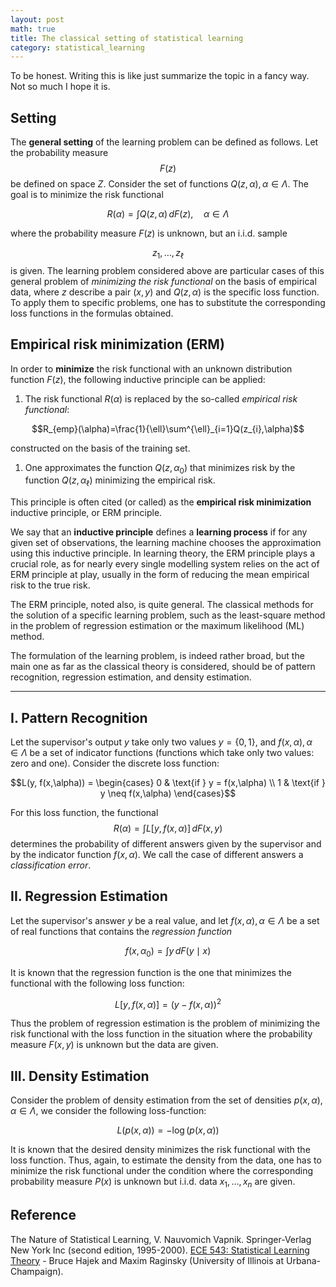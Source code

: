 ```yaml
---
layout: post
math: true
title: The classical setting of statistical learning
category: statistical_learning
---
```


To be honest. Writing this is like just summarize the topic in a fancy way. Not so much I hope it is.

## Setting
The **general setting** of the learning problem can be defined as follows. Let the probability measure $$F(z)$$ be defined on space $Z$. Consider the set of functions $Q(z,\alpha),\alpha\in\Lambda$. The goal is to minimize the risk functional 

$$R(\alpha)=\int Q(z,\alpha) \, dF(z), \quad \alpha\in\Lambda$$

where the probability measure $F(z)$ is unknown, but an i.i.d. sample 

$$z_{1},\dots,z_{\ell}$$ is given. 
The learning problem considered above are particular cases of this general problem of *minimizing the risk functional* on the basis of empirical data, where $z$ describe a pair $(x,y)$ and $Q(z,\alpha)$ is the specific loss function. To apply them to specific problems, one has to substitute the corresponding loss functions in the formulas obtained. 
## Empirical risk minimization (ERM)
In order to **minimize** the risk functional with an unknown distribution function $F(z)$, the following inductive principle can be applied: 
1. The risk functional $R(\alpha)$ is replaced by the so-called *empirical risk functional*: 

$$R_{emp}(\alpha)=\frac{1}{\ell}\sum^{\ell}_{i=1}Q(z_{i},\alpha)$$

constructed on the basis of the training set. 
1. One approximates the function $Q(z,\alpha_{0})$ that minimizes risk by the function $Q(z,\alpha_{\ell})$ minimizing the empirical risk. 

This principle is often cited (or called) as the **empirical risk minimization** inductive principle, or ERM principle. 

We say that an **inductive principle** defines a **learning process** if for any given set of observations, the learning machine chooses the approximation using this inductive principle. In learning theory, the ERM principle plays a crucial role, as for nearly every single modelling system relies on the act of ERM principle at play, usually in the form of reducing the mean empirical risk to the true risk. 

The ERM principle, noted also, is quite general. The classical methods for the solution of a specific learning problem, such as the least-square method in the problem of regression estimation or the maximum likelihood (ML) method. 

The formulation of the learning problem, is indeed rather broad, but the main one as far as the classical theory is considered, should be of pattern recognition, regression estimation, and density estimation. 

___

## I. Pattern Recognition
Let the supervisor's output $y$ take only two values $y=\{0,1\}$, and $f(x,\alpha),\alpha\in\Lambda$ be a set of indicator functions (functions which take only two values: zero and one). Consider the discrete loss function: 

$$L(y, f(x,\alpha)) = \begin{cases}
0 & \text{if } y = f(x,\alpha) \\
1 & \text{if } y \neq f(x,\alpha)
\end{cases}$$

For this loss function, the functional $$R(\alpha)=\int L[y,f(x,\alpha)] \, dF(x,y) $$
determines the probability of different answers given by the supervisor and by the indicator function $f(x,\alpha)$. We call the case of different answers a *classification error*. 
## II. Regression Estimation
Let the supervisor's answer $y$ be a real value, and let $f(x,\alpha),\alpha\in \Lambda$ be a set of real functions that contains the *regression function*

$$f(x,\alpha_{0}) = \int y \, dF(y\mid x) $$

It is known that the regression function is the one that minimizes the functional with the following loss function:

$$L[y,f(x,\alpha)]=(y-f(x,\alpha))^{2}$$

Thus the problem of regression estimation is the problem of minimizing the risk functional with the loss function in the situation where the probability measure $F(x,y)$ is unknown but the data are given. 
## III. Density Estimation
Consider the problem of density estimation from the set of densities $p(x,\alpha),\alpha\in \Lambda$, we consider the following loss-function: 

$$L(p(x,\alpha))= -\log{(p(x,\alpha))}$$

It is known that the desired density minimizes the risk functional with the loss function. Thus, again, to estimate the density from the data, one has to minimize the risk functional under the condition where the corresponding probability measure $P(x)$ is unknown but i.i.d. data $x_{1},\dots,x_{n}$ are given. 

## Reference
The Nature of Statistical Learning, V. Nauvomich Vapnik. Springer-Verlag New York Inc (second edition, 1995-2000).
[ECE 543: Statistical Learning Theory](https://maxim.ece.illinois.edu/teaching/SLT/SLT.pdf) - Bruce Hajek and Maxim Raginsky (University of Illinois at Urbana-Champaign). 